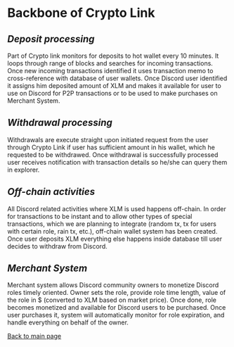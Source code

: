 # Backbone of Crypto Link
## ***Deposit processing***
Part of Crypto link monitors for deposits to hot wallet every 10 minutes. It loops through range of blocks and searches 
for incoming transactions. Once new incoming transactions identified it uses transaction memo to cross-reference with 
database of user wallets. Once Discord user identified it assigns him deposited amount of XLM and makes it available for
 user to use on Discord for P2P transactions or to be used to make purchases on Merchant System.

## ***Withdrawal processing***
Withdrawals are execute straight upon initiated request from the user through Crypto Link if user has sufficient amount 
in his wallet, which he requested to be withdrawed. Once withdrawal is successfully processed user receives notification
 with transaction details so he/she can query them in explorer. 

## ***Off-chain activities***
All Discord related activities where XLM is used happens off-chain. In order for transactions to be instant and to allow
other types of special transactions, which we are planning to integrate (random tx, tx for users with certain role, 
rain tx, etc.), off-chain wallet system has been created. Once user deposits XLM everything else happens inside 
database till user decides to withdraw from Discord.

## ***Merchant System***
Merchant system allows Discord community owners to monetize Discord roles timely oriented. Owner sets the role, 
provide role time length, value of the role in $ (converted to XLM based on market price). Once done, role becomes
 monetized and available for Discord users to be purchased. Once user purchases it, system will automatically monitor 
 for role expiration, and handle everything on behalf of the owner. 
 
[Back to main page](README.md)
